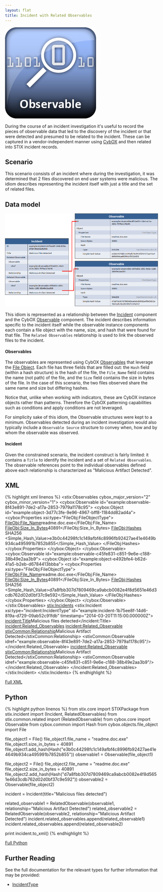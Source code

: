 ```yaml
---
layout: flat
title: Incident with Related Observables
---
```


<img src="/images/Observable.png" class="component-img" alt="Observable Icon" />

During the course of an incident investigation it's useful to record the pieces of observable data that led to the discovery of the incident or that were detected and presumed to be related to the incident. These can be captured in a vendor-independent manner using [CybOX](http://cybox.mitre.org) and then related into STIX incident records.

## Scenario

This scenario consists of an incident where during the investigation, it was determined that 2 files discovered on end user systems were malicious. The idiom describes representing the incident itself with just a title and the set of related files.

## Data model

<img src="diagram.png" alt="Observables related to an incident" />

This idiom is represented as a relationship between the [Incident](/data-model/{{site.current_version}}/incident/IncidentType) component and the CybOX [Observable](/data-model/{{site.current_version}}/cybox/ObservableType) component. The incident describes information specific to the incident itself while the observable instance components each contain a file object with the name, size, and hash that were found for that file. The `Related Observables` relationship is used to link the observed files to the incident.

#### Observables

The observables are represented using CybOX [Observables](/data-model/{{site.current_version}}/cybox/ObservableType) that leverage the [File Object](/data-model/{{site.current_version}}/FileObj/FileObjectType). Each file has three fields that are filled out: the `Hash` field (within a hash structure) is the hash of the file, the `File_Name` field contains the name (not path) of the file, and the `Size` field contains the size in bytes of the file. In the case of this scenario, the two files observed share the same name and size but differing hashes.

Notice that, unlike when working with indicators, these are CybOX instance objects rather than patterns. Therefore the CybOX patterning capabilities such as conditions and apply conditions are not leveraged.

For simplicity sake of this idiom, the Observable structures were kept to a minimum. Observables detected during an incident investigation would also typically include a `Observable Source` structure to convey when, how and by whom the observable was observed.

#### Incident

Given the constrained scenario, the incident construct is fairly limited: it contains a `Title` to identify the incident and a set of `Related Observables`. The observable references point to the individual observables defined above each relationship is characterized as "Malicious Artifact Detected".

## XML

{% highlight xml linenos %}
<stix:Observables cybox_major_version="2" cybox_minor_version="1">
    <cybox:Observable id="example:observable-8f43e891-7de2-a17a-2853-7979a1178c95">
        <cybox:Object id="example:object-3d77c3fe-9e96-4967-bff8-1184dd82ad4a">
            <cybox:Properties xsi:type="FileObj:FileObjectType">
                <FileObj:File_Name>readme.doc.exe</FileObj:File_Name>
                <FileObj:Size_In_Bytes>40891</FileObj:Size_In_Bytes>
                <FileObj:Hashes>
                    <Hash xmlns="http://cybox.mitre.org/common-2">
                        <Type xsi:type="cyboxVocabs:HashNameVocab-1.0">SHA256</Type>
                        <Simple_Hash_Value>e3b0c44298fc1c149afbf4c8996fb92427ae41e4649b934ca495991b7852b855</Simple_Hash_Value>
                    </Hash>
                </FileObj:Hashes>
            </cybox:Properties>
        </cybox:Object>
    </cybox:Observable>
    <cybox:Observable id="example:observable-c45fe831-c851-9e6e-c188-38b49e2aa3b9">
        <cybox:Object id="example:object-e492bfe4-b62d-41a5-b2eb-d6784413bbba">
            <cybox:Properties xsi:type="FileObj:FileObjectType">
                <FileObj:File_Name>readme.doc.exe</FileObj:File_Name>
                <FileObj:Size_In_Bytes>40891</FileObj:Size_In_Bytes>
                <FileObj:Hashes>
                    <Hash xmlns="http://cybox.mitre.org/common-2">
                        <Type xsi:type="cyboxVocabs:HashNameVocab-1.0">SHA256</Type>
                        <Simple_Hash_Value>d7a8fbb307d7809469ca9abcb0082e4f8d5651e46d3cdb762d02d0bf37c9e592</Simple_Hash_Value>
                    </Hash>
                </FileObj:Hashes>
            </cybox:Properties>
        </cybox:Object>
    </cybox:Observable>
</stix:Observables>
<stix:Incidents>
    <stix:Incident xsi:type="incident:IncidentType" id="example:incident-1b75ee8f-14d6-819a-d729-09ab52c91fdb" timestamp="2014-03-20T11:15:00.000000Z">
        <incident:Title>Malicious files detected</incident:Title>
        <incident:Related_Observables>
            <incident:Related_Observable>
                <stixCommon:Relationship>Malicious Artifact Detected</stixCommon:Relationship>
                <stixCommon:Observable idref="example:observable-8f43e891-7de2-a17a-2853-7979a1178c95"/>
            </incident:Related_Observable>
            <incident:Related_Observable>
                <stixCommon:Relationship>Malicious Artifact Detected</stixCommon:Relationship>
                <stixCommon:Observable idref="example:observable-c45fe831-c851-9e6e-c188-38b49e2aa3b9"/>
            </incident:Related_Observable>
        </incident:Related_Observables>
    </stix:Incident>
</stix:Incidents>
{% endhighlight %}

[Full XML](incident-with-related-observables.xml)

## Python

{% highlight python linenos %}
from stix.core import STIXPackage
from stix.incident import (Incident, RelatedObservables)
from stix.common.related import (RelatedObservable)
from cybox.core import Observable
from cybox.common import Hash
from cybox.objects.file_object import File

file_object1 = File()
file_object1.file_name = "readme.doc.exe"
file_object1.size_in_bytes = 40891
file_object1.add_hash(Hash("e3b0c44298fc1c149afbf4c8996fb92427ae41e4649b934ca495991b7852b855"))
observable1 = Observable(file_object1)
    
file_object2 = File()
file_object2.file_name = "readme.doc.exe"
file_object2.size_in_bytes = 40891
file_object2.add_hash(Hash("d7a8fbb307d7809469ca9abcb0082e4f8d5651e46d3cdb762d02d0bf37c9e592"))
observable2 = Observable(file_object2)
    
incident = Incident(title="Malicious files detected")
    
related_observable1 = RelatedObservable(observable1, relationship="Malicious Artifact Detected")
related_observable2 = RelatedObservable(observable2, relationship="Malicious Artifact Detected")
incident.related_observables.append(related_observable1)
incident.related_observables.append(related_observable2)

print incident.to_xml()
{% endhighlight %}

[Full Python](incident-with-related-observables.py)

## Further Reading

See the full documentation for the relevant types for further information that may be provided:

* [IncidentType](/data-model/{{site.current_version}}/incident/IncidentType)
